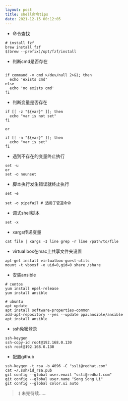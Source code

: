 ```yaml
---
layout: post
title: shell命令tips
date: 2021-12-15 00:12:05
---
```


- 命令查找

```
# install fzf
brew install fzf
$(brew --prefix)/opt/fzf/install
```

- 判断cmd是否存在

```

if command -v cmd >/dev/null 2>&1; then
  echo 'exists cmd'
else 
  echo 'no exists cmd'
fi
```

- 判断变量是否存在

```
if [[ -z "${var}" ]]; then
  echo "var is not set"
fi

or 

if [[ -n "${var}" ]]; then
  echo "var is set"
fi
```

- 遇到不存在的变量终止执行

```
set -u
or
set -o nounset
```

- 脚本执行发生错误就终止执行

```
set -e

set -o pipefail # 适用于管道命令
```

- 调式shell脚本

```
set -x
```

- xargs传递变量

```
cat file | xargs -I line grep -r line /path/to/file
```

- virtual box在mac上共享文件夹设置
  
```
apt-get install virtualbox-guest-utils
mount -t vboxsf -o uid=0,gid=0 share /share
```

- 安装ansible

```
# centos
yum install epel-release
yum install ansible

# ubuntu
apt update
apt install software-properties-common
add-apt-repository --yes --update ppa:ansible/ansible
apt install ansible
```

- ssh免密登录

```
ssh-keygen
ssh-copy-id root@192.168.0.130
ssh root@192.168.0.130
```

- 配置github

```
ssh-keygen -t rsa -b 4096 -C "ssli@redhat.com"
cat ~/.ssh/id_rsa.pub
git config --global user.email "ssli@redhat.com"
git config --global user.name "Song Song Li"
git config --global color.ui auto
```

> :) 未完待续......
